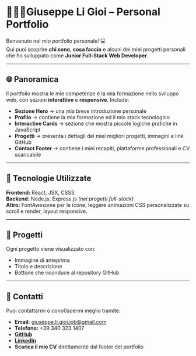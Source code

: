 # 👨🏼‍💻Giuseppe Li Gioi – Personal Portfolio

Benvenuto nel mio portfolio personale! 💻  
Qui puoi scoprire **chi sono**, **cosa faccio** e alcuni dei miei progetti personali che ho sviluppato come **Junior Full-Stack Web Developer**.

---

## 🌐 Panoramica

Il portfolio mostra le mie competenze e la mia formazione nello sviluppo web, con sezioni **interattive** e **responsive**. 
Include:

-  **Sezione Hero** → una mia breve introduzione personale 
-  **Profilo** → contiene la mia formazione ed il mio stack tecnologico  
-  **Interactive Cards** → sezione che mostra piccole logiche pratiche in JavaScript  
-  **Progetti** → presenta i dettagli dei miei migliori progetti, immagini e link GitHub  
-  **Contact Footer** → contiene i miei recapiti, piattaforme professionali e CV scaricabile

---

## 📂 Tecnologie Utilizzate

**Frontend:** React, JSX, CSS3.  
**Backend:** Node.js, Express.js *(nei progetti full-stack)*  
**Altro:** FontAwesome per le icone, leggere animazioni CSS personalizzate su scroll e render, layout responsive.

---

## 💼 Progetti

Ogni progetto viene visualizzato con:

-  Immagine di anteprima  
-  Titolo e descrizione  
-  Bottone che riconduce al repository GitHub 

---

## 📍 Contatti

Puoi contattarmi o cono0scermi meglio tramite:

-  **Email:** giuseppe.li.gioi.job@gmail.com  
-  **Telefono:** +39 340 323 1407   
-  [**GitHub**](https://github.com/GiuseppeLiGioi)  
-  [**LinkedIn**](https://www.linkedin.com/in/giuseppe-li-gioi-327b78378)  
-  **Scarica il mio CV** direttamente dal footer del portfolio  



